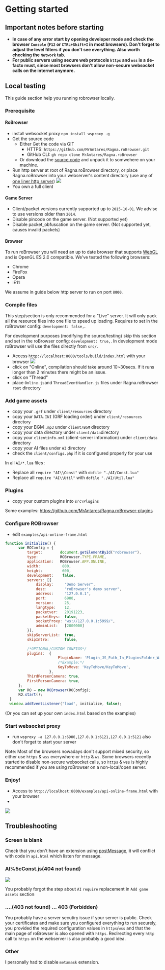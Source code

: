 # Getting started

## Important notes before starting
- **In case of any error start by opening developer mode and check the browser `Console` (`F12` or `CTRL+Shift+I` in most browsers). Don't forget to adjust the level filters if you don't see everything. Also worth checking the `Network` tab.**
- **For public servers using secure web protocols `https` and `wss` is a de-facto must, since most browsers don't allow non-secure websocket calls on the internet anymore.**

## Local testing
This guide section help you running robrowser locally.
### Prerequisite
#### RoBrowser
- install websocket proxy `npm install wsproxy -g`
- Get the source code
  - Either Get the code via GIT
    - HTTPS: `https://github.com/MrAntares/Ragna.roBrowser.git`
    - GitHub CLI: `gh repo clone MrAntares/Ragna.roBrowser`
  - Or download the [source code](https://github.com/MrAntares/Ragna.roBrowser/archive/refs/heads/master.zip) and unpack it to somwehere on your machine.
- Run http server at root of Ragna.roBrowser directory, or place Ragna.roBrowser into your webserver's content directory (use any of [one liner http server](https://gist.github.com/willurd/5720255))
![](img/start-http-server.png)
- You own a full client
#### Game Server
- Client/packet versions currently supported up to `2015-10-01`. We advise to use versions older than `2014`.
- Disable pincode on the game server. (Not supported yet)
- Disable packet_obfuscation on the game server. (Not supported yet, causes invalid packets)
#### Browser
To run roBrowser you will need an up to date browser that supports [WebGL](http://www.chromeexperiments.com/webgl/) and is OpenGL ES 2.0 compatible. We've tested the following browsers:
* Chrome
* FireFox
* Opera
* IE11

We assume in guide below http server to run on port `8000`.
### Compile files
This step/section is only recommended for a "Live" server. It will only pack all the resource files into one file to speed up loading. Requires to set in the roBrowser config: `development: false,`.

For development purposes (modifying the source/testing) skip this section and set in the roBrowser config: `development: true,`. In development mode roBrowser will use the files directly from `src/`.
- Access `http://localhost:8000/tools/build/index.html` with your browser
  ![](img/start-tools.png)
- click on "Online", compilation should take around 10~30secs. If it runs longer than 2 minutes there might be an issue.
- click on "Thread"
- place `Online.js`and `ThreadEventHandler.js` files under Ragna.roBrowser `root` directory

### Add game assets
- copy your `.grf` under `client/resources` directory
- copy your `DATA.INI` (GRF loading order) under `client/resources` directory
- copy your BGM `.mp3` under `client/BGM` directory
- copy your data directory under `client/data`directory
- copy your `clientinfo.xml` (client-server information) under `client/data` directory
- copy your AI files under `AI` directory
- check the `client/configs.php` if it is configured properly for your use

In all `AI/*.lua` files :
- Replace all `require "AI\\Const"` with `dofile "./AI/Const.lua"`
- Replace all `require "AI\\Util"` with `dofile "./AI/Util.lua"`

### Plugins
- copy your custom plugins into `src\Plugins` 

Some examples: https://github.com/MrAntares/Ragna.roBrowser-plugins

### Configure ROBrowser
- edit `examples/api-online-frame.html`
```js
function initialize() {
      var ROConfig = {
          target:        document.getElementById("robrowser"),
          type:          ROBrowser.TYPE.FRAME,
          application:   ROBrowser.APP.ONLINE,
          width:          800,
          height:         600,
          development:    false,
          servers: [{
              display:     "Demo Server",
              desc:        "roBrowser's demo server",
              address:     "127.0.0.1",
              port:        6900,
              version:     25,
              langtype:    12,
              packetver:   20191223,
              packetKeys:  false,
              socketProxy: "ws://127.0.0.1:5999/",
              adminList:   [2000000]
          }],
          skipServerList:  true,
          skipIntro:       false,
          
          /*OPTIONAL/CUSTOM CONFIGS*/
          plugins:  {
                        PluginName: 'Plugin_JS_Path_In_PluginsFolder_Without_Extension',
                        /*Example:*/
                        KeyToMove: 'KeyToMove/KeyToMove',
                    },
          ThirdPersonCamera: true,
          FirstPersonCamera: true,
      };
      var RO = new ROBrowser(ROConfig);
      RO.start();
  }
  window.addEventListener("load", initialize, false);
```
(Or you can set up your own `index.html` based on the examples)

### Start websocket proxy
- run `wsproxy -a 127.0.0.1:6900,127.0.0.1:6121,127.0.0.1:5121`
also don't forget to start your server

Note: Most of the browsers nowadays don't support mixed security, so either use `https` & `wss` everywhere or `http` & `ws`. Some browsers recently started to disable non-secure websocket calls, so `https` & `wss` is highly recommended if you are using roBrowser on a non-local/open server.
### Enjoy!
- Access to `http://localhost:8000/examples/api-online-frame.html` with your browser
- 
![](img/start-robrowser.png)

## Troubleshooting
### Screen is blank
Check that you don't have an extension using [postMessage](https://developer.mozilla.org/en-US/docs/Web/API/Window/message_event), it will conflict with code in `api.html` which listen for message.

### AI%5cConst.js(404 not found)
![](img/start-ai-error.png)

You probably forgot the step about `AI` `require` replacement in `Add game assets` section

### ....(403 not found) ... 403 (Forbidden)

You probably have a server secutiry issue if your server is public. Check your certificates and make sure you configured everything to run securely, you provided the required configuration values in `https`/`wss` and that the main page of roBrowser is also opened with `https`. Redirecting every `http` call to `https` on the webserver is also probably a good idea.

### Other
I personally had to disable `metamask` extension.
